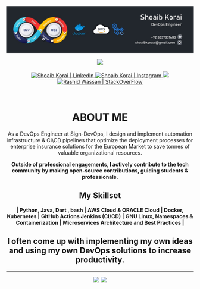 <div align="center" width="50">
<img src="./assets/images/banner.jpeg">

<div align="center">
	
![](https://komarev.com/ghpvc/?username=shoaibkorai&color=blueviolet&label=Profile+Views)
	


<a href="https://www.linkedin.com/in/shoaibkorai/">
  <img height="60" alt="Shoaib Korai | LinkedIn"  src="https://user-images.githubusercontent.com/60597290/173852531-4343e250-e3cb-4bdb-b84f-50695c64aa12.png"/>
</a> 
<a href="https://www.instagram.com/realshoaibkorai">
  <img height="60" alt="Shoaib Korai | Instagram"  src="https://user-images.githubusercontent.com/60597290/173852523-c34e15e4-dc3b-4c2a-a5a4-d460b96e4151.png" />
</a>
<a href="https://twitter.com/realshoaibkorai_">
    <img height="60" src="https://user-images.githubusercontent.com/60597290/173852545-4b8a3257-69ac-42ad-895e-bb842fd60372.png" />
</a> 
<a href="https://stackoverflow.com/users/15750590/rashid-wassan">
  <img height="60" alt="Rashid Wassan | StackOverFlow" src="https://user-images.githubusercontent.com/60597290/173852537-7dc3093c-1ecc-4106-b0b3-7aa572d0449d.png" />
</a>

<div></div>


&nbsp;

<h1 align="center">
  ABOUT ME
</h1>
  
<p><p/>	
As a DevOps Engineer at  Sign-DevOps, I design and implement automation infrastructure & CI\CD pipelines that optimize the deployment processes for enterprise insurance solutions for the European Market to save tonnes of valuable organizational resources. 

 **Outside of professional engagements, I actively contribute to the tech community by making open-source contributions, guiding students & professionals.**
<h2 align="center">
  My Skillset
</h2>

**| Python, Java, Dart , bash |**
**AWS Cloud & ORACLE Cloud |**
**Docker, Kubernetes |**
**GitHub Actions  Jenkins (CI/CD) |**
**GNU Linux, Namespaces & Containerization |**
**Microservices Architecture and Best Practices |**

## I often come up with implementing my own ideas and using my own DevOps solutions to increase productivity.

<div><div/>
<hr>
<p align="center">
  <img width="400px" src="https://github-readme-stats.vercel.app/api?username=shoaibkorai&theme=radical&hide_border=true&include_all_commits=true&count_private=true" />
  <!-- <img width="400px" height="300" src="https://github-readme-stats.vercel.app/api?username=shoaibkorai&theme=radical&hide_border=true&include_all_commits=true&count_private=true" /> -->
  <img width="400px"   src="https://github-readme-streak-stats.herokuapp.com/?user=shoaibkorai&theme=radical&hide_border=true" />
  <!-- <img width="400px" height="300" src="https://github-readme-streak-stats.herokuapp.com/?user=shoaibkorai&theme=radical&hide_border=true" /> -->
</p>

